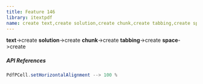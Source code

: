 ```yaml
---
title: Feature 146
library: itextpdf
name: create text,create solution,create chunk,create tabbing,create space
---
```


**text**->create **solution**->create **chunk**->create **tabbing**->create **space**->create 

##### API References

```java
PdfPCell.setHorizontalAlignment --> 100 %
```
